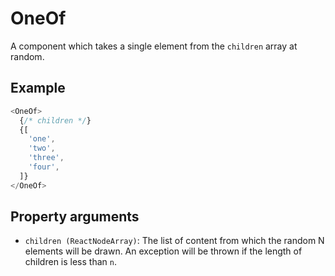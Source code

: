 # OneOf

A component which takes a single element from the `children` array at random.

## Example

```javascript
<OneOf>
  {/* children */}
  {[
    'one',
    'two',
    'three',
    'four',
  ]}
</OneOf>
```

## Property arguments

* `children (ReactNodeArray)`: The list of content from which the random N elements will be drawn. An exception will be thrown if the length of children is less than `n`.
